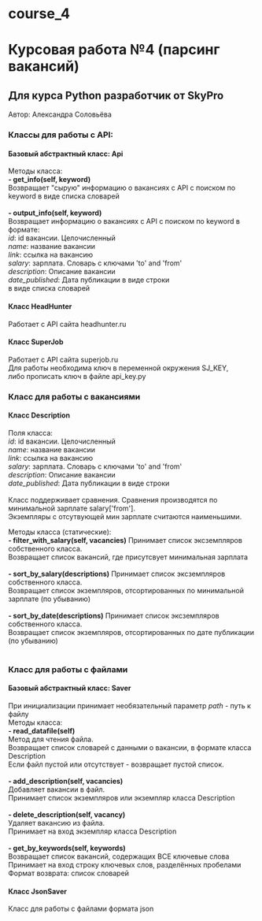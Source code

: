 # course_4
<h1>Курсовая работа №4 (парсинг вакансий)</h1>
<h2>Для курса Python разработчик от SkyPro</h2>
Автор: Александра Соловьёва
<h3>Классы для работы с API:</h3>
<h4>Базовый абстрактный класс: Api</h4>
Методы класса:<br/>
<b> - get_info(self, keyword) </b><br/>
    Возвращает "сырую" информацию о вакансиях с API с поиском по keyword в виде списка словарей<br/><br/>
<b> - output_info(self, keyword) </b><br/>
    Возвращает информацию о вакансиях с API с поиском по keyword в формате:<br/>
        <i>id</i>: id вакансии. Целочисленный <br/>
        <i>name</i>: название вакансии <br/>
        <i>link</i>: ссылка на вакансию <br/>
        <i>salary</i>: зарплата. Словарь с ключами 'to' and 'from' <br/>
        <i>description</i>: Описание вакансии <br/>
        <i>date_published</i>: Дата публикации в виде строки <br/>
в виде списка словарей
<h4>Класс HeadHunter</h4>
Работает с API сайта headhunter.ru
<h4>Класс SuperJob</h4>
Работает с API сайта superjob.ru<br/>
Для работы необходима ключ в переменной окружения SJ_KEY,<br/>
либо прописать ключ в файле api_key.py
<h3>Класс для работы с вакансиями</h3>
<h4>Класс Description</h4>
Поля класса:<br/>
        <i>id</i>: id вакансии. Целочисленный <br/>
        <i>name</i>: название вакансии <br/>
        <i>link</i>: ссылка на вакансию <br/>
        <i>salary</i>: зарплата. Словарь с ключами 'to' and 'from' <br/>
        <i>description</i>: Описание вакансии <br/>
        <i>date_published</i>: Дата публикации в виде строки <br/><br/>
Класс поддерживает сравнения.
Сравнения производятся по минимальной зарплате salary['from'].<br/>
Экземпляры с отсутвующей мин зарплате считаются наименьшими.<br/>

Методы класса (статические):<br/>
 <b>- filter_with_salary(self, vacancies)</b>
    Принимает список эксземпляров собственного класса.<br/>
    Возвращает список вакансий, где присутсвует минимальная зарплата<br/><br/>
<b>- sort_by_salary(descriptions)</b>
    Принимает список эксземпляров собственного класса.<br/> 
    Возвращает список экземпляров, отсортированных по минимальной зарплате (по убыванию)<br/><br/>
<b>- sort_by_date(descriptions)</b>
    Принимает список эксземпляров собственного класса.<br/>
    Возвращает список экземпляров, отсортированных по дате публикации (по убыванию)<br/><br/>
<h3>Класс для работы с файлами</h3>
<h4>Базовый абстрактный класс: Saver</h4>
При инициализации принимает необязательный параметр <i>path</i> - путь к файлу<br/>
Методы класса:<br/>
<b>- read_datafile(self)</b><br/>
    Метод для чтения файла.<br/>
    Возвращает список словарей с данными о вакансии, 
    в формате класса Description<br/>
    Если файл пустой или отсутствует - возвращает пустой список.<br/><br/>
<b>- add_description(self, vacancies)</b><br/>
    Добавляет вакансии в файл.<br/>
    Принимает список экземпляров или экземпляр класса Description<br/><br/>
<b>- delete_description(self, vacancy)</b><br/>
    Удаляет вакансию из файла.<br/>
    Принимает на вход экземпляр класса Description<br/><br>
<b>- get_by_keywords(self, keywords)</b><br/>
    Возвращает список вакансий, содержащих ВСЕ ключевые слова<br/>
    Принимает на вход строку ключевых слов, разделённых пробелами<br/>
    Формат возврата: список словарей
<h4>Класс JsonSaver</h4>
    Класс для работы с файлами формата json

